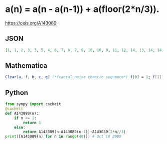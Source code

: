 # a\(n\) \= a\(n \- a\(n\-1\)\) \+ a\(floor\(2\*n/3\)\)\.
https://oeis.org/A143089
## JSON
```JSON
[1, 1, 2, 3, 3, 5, 4, 6, 7, 6, 7, 9, 10, 10, 9, 11, 12, 14, 13, 14, 14, 15, 15, 18, 16, 18, 21, 17, 22, 20, 21, 21, 24, 21, 25, 25, 25, 26, 28, 30, 28, 27, 33, 29, 31, 30, 33, 30, 37, 34, 33, 38, 34, 39, 36, 39, 40, 42, 40, 44, 40, 43, 41, 48, 45, 43, 49, 44, 46, 51, 47, 46, 58, 48]
```
## Mathematica
```Mathematica
Clear[a, f, b, c, g] (*fractal noise chaotic sequence*) f[0] = 1; f[1] = 0; f[1] = 1; f[n_] := f[n] = f[n - f[n - 1]] + f[Floor[2*n/3]] (*Cantor like fractal stair step chaotic sequence*) g[0] = 1; g[1] = 0; g[1] = 1; g[n_] := g[n] = g[Floor[2*n/3]] + g[Floor[n/3]]; ListPlot[Table[{f[n], g[n]}, {n, 0, 200}], PlotJoined -> True]; Table[f[n], {n, 0, 200}]
```
## Python
```Python
from sympy import cacheit
@cacheit
def A143089(n):
    if n <= 1:
        return 1
    else:
        return A143089(n-A143089(n-1))+A143089(2*n//3)
print([A143089(n) for n in range(40)]) # Oct 18 2009
```
